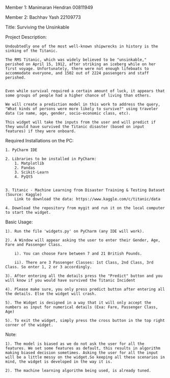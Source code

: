 Member 1: Manimaran Hendran 00811949

Member 2: Bachhav Yash 22109773

Title: Surviving the Unsinkable

Project Description:

    Undoubtedly one of the most well-known shipwrecks in history is the sinking of the Titanic.

    The RMS Titanic, which was widely believed to be "unsinkable," perished on April 15, 1912, after striking an iceberg while on her first voyage. Unfortunately, there were not enough lifeboats to accommodate everyone, and 1502 out of 2224 passengers and staff perished.


    Even while survival required a certain amount of luck, it appears that some groups of people had a higher chance of living than others.

    We will create a prediction model in this work to address the query, "What kinds of persons were more likely to survive?" using traveler data (ie name, age, gender, socio-economic class, etc).

    This widget will take the inputs from the user and will predict if they would have survived the Titanic disaster (based on input features) if they were onboard. 


Required Installations on the PC:

    1. PyCharm IDE

    2. Libraries to be installed in PyCharm:
        1. Matplotlib
        2. Pandas
        3. Scikit-Learn
        4. PyQt5
        

    3. Titanic - Machine Learning from Disaster Training & Testing Dataset (Source: Kaggle)
        Link to download the data: https://www.kaggle.com/c/titanic/data

    4. Download the repository from mygit and run it on the local computer to start the widget.

Basic Usage:

	1). Run the file 'widgets.py' on PyCharm (any IDE will work).

	2). A Window will appear asking the user to enter their Gender, Age, Fare and Passenger Class.

		i). You can choose Fare between 7 and 21 British Pounds.

		ii). There are 3 Passenger Classes: 1st Class, 2nd Class, 3rd Class. So enter 1, 2 or 3 accordingly.

	3). After entering all the details press the "Predict" button and you will know if you would have survived the Titanic Incident

	4). Please make sure, you only press predict button after entering all the details. Else the widget will crash.

	5). The Widget is designed in a way that it will only accept the numbers as input for numerical details (Exa: Fare, Passenger Class, Age)

	5). To exit the widget, simply press the cross button in the top right corner of the widget. 


Note: 

	1). The model is biased as we do not ask the user for all the features. We set some features as default, this results in algorithm making biased decision sometimes. Asking the user for all the input will be a little messy on the widget.So keeping all these scenarios in mind, the widget is developed in the way it is.

	2). The machine learning algorithm being used, is already tuned.
